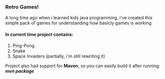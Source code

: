 <h3>Retro Games!</h3>

<p>A long time ago when i learned kids java programming, i've created this simple pack of games for understanding how basicly games is working</p>

<h4>In current time project contains:</h4>
<div>
<ol>
    <li>Ping-Pong</li>
    <li>Snake</li>
    <li>Space Invaders (partially, i'm still rewriting it)</li>
<ol>
</div>

<p>Project also had support for <b>Maven</b>, so you can easily build it after running: <i><b>mvn package </b></i></p>
